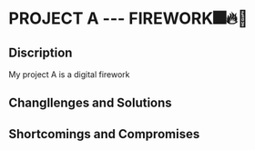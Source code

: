 # PROJECT A --- FIREWORK🎆🔥🎇
## Discription
My project A is a digital firework

## Changllenges and Solutions

## Shortcomings and Compromises
